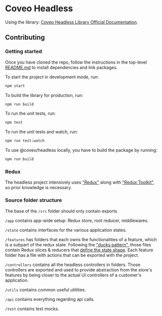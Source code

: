 # Coveo Headless

Using the library: [Coveo Headless Library Official Documentation](https://docs.coveo.com/en/headless/latest/).

## Contributing

### Getting started

Once you have cloned the repo, follow the instructions in the top-level [README.md](https://github.com/coveo/ui-kit/src/master/README.md) to install dependencies and link packages.

To start the project in development mode, run:

```bash
npm start
```

To build the library for production, run:

```bash
npm run build
```

To run the unit tests, run:

```bash
npm test
```

To run the unit tests and watch, run:

```bash
npm run test:watch
```

To use @coveo/headless locally, you have to build the package by running:

```bash
npm run build
```

### Redux

The headless project intensively uses ["Redux"](https://redux.js.org) along with ["Redux Toolkit"](https://redux-toolkit.js.org), so prior knowledge is necessary.

### Source folder structure

The base of the `/src` folder should only contain exports.

`/app` contains app-wide setup: Redux store, root reducer, middlewares.

`/state` contains interfaces for the various application states.

`/features` has folders that each owns the functionalities of a feature, which is a subpart of the redux state. Following the ["ducks pattern"](https://redux.js.org/style-guide/style-guide#structure-files-as-feature-folders-or-ducks), those files contain Redux slices & reducers that [define the state shape](https://redux.js.org/style-guide/style-guide#reducers-should-own-the-state-shape). Each feature folder has a file with actions that can be exported with the project.

`/controllers` contains all the headless controllers in folders. Those controllers are exported and used to provide abstraction from the store's features by being closer to the actual UI controllers of a customer's application.

`/utils` contains common useful utilities.

`/api` contains everything regarding api calls.

`/test` contains test mocks.

